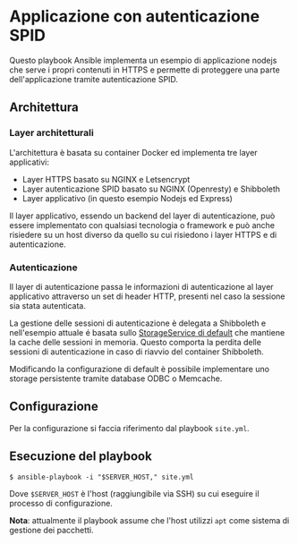 # Applicazione con autenticazione SPID

Questo playbook Ansible implementa un esempio di applicazione nodejs che serve i propri contenuti in HTTPS e permette di proteggere una parte dell'applicazione tramite autenticazione SPID.

## Architettura

### Layer architetturali

L'architettura è basata su container Docker ed implementa tre layer applicativi:

* Layer HTTPS basato su NGINX e Letsencrypt
* Layer autenticazione SPID basato su NGINX (Openresty) e Shibboleth
* Layer applicativo (in questo esempio Nodejs ed Express)

Il layer applicativo, essendo un backend del layer di autenticazione, può essere implementato con qualsiasi tecnologia o framework e può anche risiedere su un host diverso da quello su cui risiedono i layer HTTPS e di autenticazione.

### Autenticazione

Il layer di autenticazione passa le informazioni di autenticazione al layer applicativo attraverso un set di header HTTP, presenti nel caso la sessione sia stata autenticata.

La gestione delle sessioni di autenticazione è delegata a Shibboleth e nell'esempio attuale é basata sullo [StorageService di default](https://wiki.shibboleth.net/confluence/display/SHIB2/NativeSPStorageService) che mantiene la cache delle sessioni in memoria. Questo comporta la perdita delle sessioni di autenticazione in caso di riavvio del container Shibboleth.

Modificando la configurazione di default è possibile implementare uno storage persistente tramite database ODBC o Memcache.

## Configurazione

Per la configurazione si faccia riferimento dal playbook `site.yml`.

## Esecuzione del playbook

```
$ ansible-playbook -i "$SERVER_HOST," site.yml
```

Dove `$SERVER_HOST` è l'host (raggiungibile via SSH) su cui eseguire il processo di configurazione.

__Nota__: attualmente il playbook assume che l'host utilizzi `apt` come sistema di gestione dei pacchetti.
